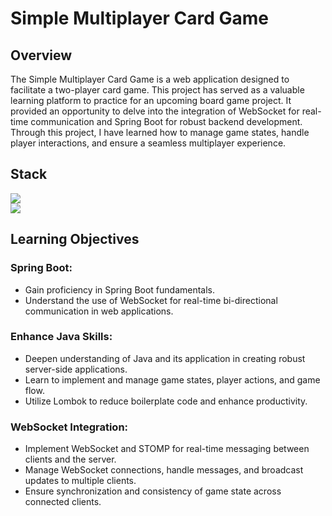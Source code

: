 # Simple Multiplayer Card Game
## Overview
The Simple Multiplayer Card Game is a web application designed to facilitate a two-player card game. This project has served as a valuable learning platform to practice for an upcoming board game project. It provided an opportunity to delve into the integration of WebSocket for real-time communication and Spring Boot for robust backend development. Through this project, I have learned how to manage game states, handle player interactions, and ensure a seamless multiplayer experience.

## Stack
<p>
  <a href="#"><img src="https://skillicons.dev/icons?i=java,spring"></a> <br>
  <a href="#"><img src="https://skillicons.dev/icons?i=html,css,js"></a>
</p>

## Learning Objectives

### Spring Boot:
- Gain proficiency in Spring Boot fundamentals.
- Understand the use of WebSocket for real-time bi-directional communication in web applications.

### Enhance Java Skills:
- Deepen understanding of Java and its application in creating robust server-side applications.
- Learn to implement and manage game states, player actions, and game flow.
- Utilize Lombok to reduce boilerplate code and enhance productivity.
  
### WebSocket Integration:
- Implement WebSocket and STOMP for real-time messaging between clients and the server.
- Manage WebSocket connections, handle messages, and broadcast updates to multiple clients.
- Ensure synchronization and consistency of game state across connected clients.
